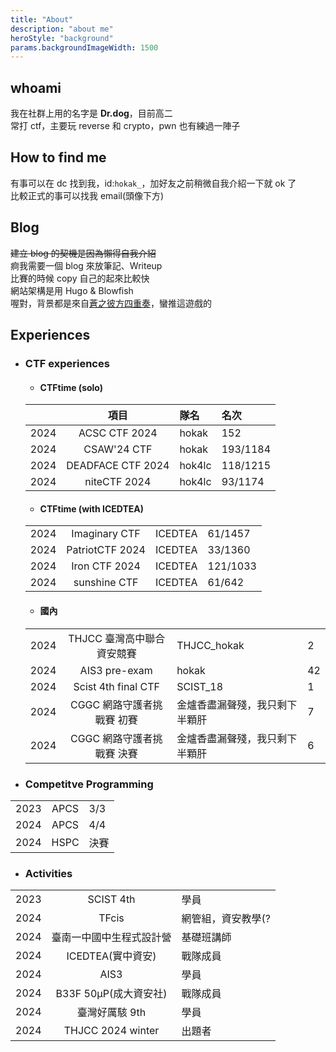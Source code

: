 ```yaml
---
title: "About"
description: "about me"
heroStyle: "background"
params.backgroundImageWidth: 1500
---
```


## whoami

我在社群上用的名字是 **Dr.dog**，目前高二  
常打 ctf，主要玩 reverse 和 crypto，pwn 也有練過一陣子

## How to find me

有事可以在 dc 找到我，id:`hokak_`，加好友之前稍微自我介紹一下就 ok 了  
比較正式的事可以找我 email(頭像下方)

## Blog

~~建立 blog 的契機是因為懶得自我介紹~~  
痾我需要一個 blog 來放筆記、Writeup  
比賽的時候 copy 自己的起來比較快  
網站架構是用 Hugo & Blowfish  
喔對，背景都是來自[蒼之彼方四重奏](https://store.steampowered.com/app/1044620/_/)，蠻推這遊戲的

## Experiences

- ### CTF experiences

  - #### CTFtime (solo)

  |      |       項目        | 隊名   | 名次     |
  | :--- | :---------------: | :----- | :------- |
  | 2024 |   ACSC CTF 2024   | hokak  | 152      |
  | 2024 |    CSAW'24 CTF    | hokak  | 193/1184 |
  | 2024 | DEADFACE CTF 2024 | hok4lc | 118/1215 |
  | 2024 | niteCTF 2024      | hok4lc | 93/1174  |

  - #### CTFtime (with ICEDTEA)

  |      |                 |         |          |
  | :--- | :-------------: | :------ | :------- |
  | 2024 |  Imaginary CTF  | ICEDTEA | 61/1457  |
  | 2024 | PatriotCTF 2024 | ICEDTEA | 33/1360  |
  | 2024 |  Iron CTF 2024  | ICEDTEA | 121/1033 |
  | 2024 |  sunshine CTF   | ICEDTEA | 61/642   |

  - #### 國內

  |      |                            |                                |     |
  | :--- | :------------------------: | :----------------------------- | :-- |
  | 2024 | THJCC 臺灣高中聯合資安競賽 | THJCC_hokak                    | 2   |
  | 2024 |       AIS3 pre-exam        | hokak                          | 42  |
  | 2024 |    Scist 4th final CTF     | SCIST_18                       | 1   |
  | 2024 | CGGC 網路守護者挑戰賽 初賽 | 金爐香盡漏聲殘，我只剩下半顆肝 | 7   |
  | 2024 | CGGC 網路守護者挑戰賽 決賽 | 金爐香盡漏聲殘，我只剩下半顆肝 | 6   |

- ### Competitve Programming

|      |      |      |
| :--- | :--: | :--- |
| 2023 | APCS | 3/3  |
| 2024 | APCS | 4/4  |
| 2024 | HSPC | 決賽 |

- ### Activities

|      |                          |                    |
| :--- | :----------------------: | :----------------- |
| 2023 |        SCIST 4th         | 學員               |
| 2024 |          TFcis           | 網管組，資安教學(? |
| 2024 | 臺南一中國中生程式設計營 | 基礎班講師         |
| 2024 |    ICEDTEA(實中資安)     | 戰隊成員           |
| 2024 |           AIS3           | 學員               |
| 2024 |  B33F 50μP(成大資安社)   | 戰隊成員           |
| 2024 |      臺灣好厲駭 9th      | 學員               |
| 2024 |  THJCC 2024 winter     | 出題者              |
